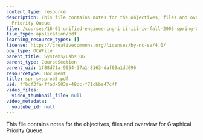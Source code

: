 ```yaml
---
content_type: resource
description: This file contains notes for the objectives, files and overview for Graphical
  Priority Queue.
file: /courses/16-01-unified-engineering-i-ii-iii-iv-fall-2005-spring-2006/ffbcf3faffad503a49dcf71cbba47c4f_spr_sysprob5.pdf
file_type: application/pdf
learning_resource_types: []
license: https://creativecommons.org/licenses/by-nc-sa/4.0/
ocw_type: OCWFile
parent_title: Systems/Labs 06
parent_type: CourseSection
parent_uid: 1f88d71a-9054-37a1-8163-daf60a1dd696
resourcetype: Document
title: spr_sysprob5.pdf
uid: ffbcf3fa-ffad-503a-49dc-f71cbba47c4f
video_files:
  video_thumbnail_file: null
video_metadata:
  youtube_id: null
---
```

This file contains notes for the objectives, files and overview for Graphical Priority Queue.